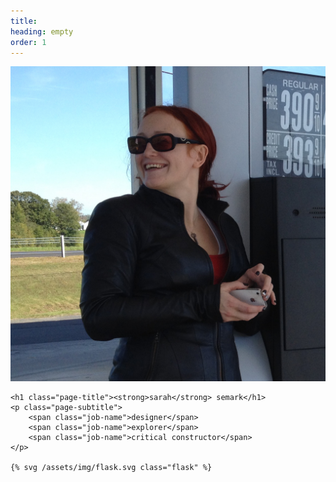 ```yaml
---
title: 
heading: empty
order: 1
---
```


 <div class="header">
	<img src="/assets/img/s.jpg" class="sarahface" alt="Me.">

	<h1 class="page-title"><strong>sarah</strong> semark</h1>
	<p class="page-subtitle">
		<span class="job-name">designer</span>
		<span class="job-name">explorer</span>
		<span class="job-name">critical constructor</span>
	</p>

	{% svg /assets/img/flask.svg class="flask" %}
</div>


